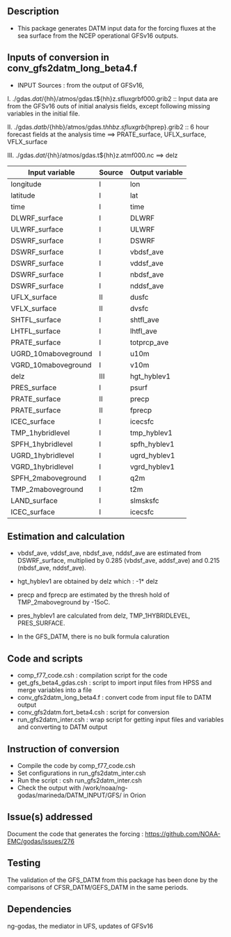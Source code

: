 ## Description

* This package generates DATM input data for the forcing fluxes at the sea surface from the NCEP operational GFSv16 outputs.

## Inputs of conversion in conv_gfs2datm_long_beta4.f

* INPUT Sources : from the output of GFSv16,

I. ./gdas.${dat}/${hh}/atmos/gdas.t${hh}z.sfluxgrbf000.grib2 :: Input data are from the GFSv16 outs of initial analysis fields, 
  except following missing variables in the initial file.

II. ./gdas.${datb}/${hhb}/atmos/gdas.t${hhb}z.sfluxgrb${hprep}.grib2 :: 6 hour forecast fields at the analysis time
      ==> PRATE_surface, UFLX_surface, VFLX_surface

III. ./gdas.${dat}/${hh}/atmos/gdas.t${hh}z.atmf000.nc  ==> delz

| Input variable |	Source	| Output variable|
| --- | --- | ---|
| longitude	| I| lon |
| latitude |I |lat |
| time | I| time |
|DLWRF_surface  |I |DLWRF |
|ULWRF_surface  | I|ULWRF |
| DSWRF_surface |I |DSWRF |
|DSWRF_surface |I |vbdsf_ave |
|DSWRF_surface |I | vddsf_ave|
|DSWRF_surface |I |nbdsf_ave |
|DSWRF_surface |I | nddsf_ave|
| UFLX_surface|II | dusfc|
|VFLX_surface |II |dvsfc |
|SHTFL_surface |I | shtfl_ave|
|LHTFL_surface |I |lhtfl_ave |
| PRATE_surface|I |totprcp_ave |
| UGRD_10maboveground|I |u10m |
|VGRD_10maboveground |I |v10m |
|delz |III |hgt_hyblev1 |
|PRES_surface |I | psurf|
|PRATE_surface |II |precp |
|PRATE_surface |II | fprecp|
|ICEC_surface  | I|icecsfc |
|TMP_1hybridlevel |I |tmp_hyblev1 |
| SPFH_1hybridlevel|I |spfh_hyblev1 |
|UGRD_1hybridlevel |I |ugrd_hyblev1 |
|VGRD_1hybridlevel |I | vgrd_hyblev1|
|SPFH_2maboveground |I |q2m |
|TMP_2maboveground |I |t2m |
| LAND_surface|I | slmsksfc|
|ICEC_surface |I | icecsfc|





## Estimation and calculation
* vbdsf_ave, vddsf_ave, nbdsf_ave, nddsf_ave are estimated from DSWRF_surface, multiplied by 0.285 (vbdsf_ave, addsf_ave) and 0.215 (nbdsf_ave, nddsf_ave). 

* hgt_hyblev1 are obtained by delz which  : -1* delz

* precp and fprecp are estimated by the thresh hold of TMP_2maboveground by -15oC.

* pres_hyblev1 are calculated from delz, TMP_1HYBRIDLEVEL, PRES_SURFACE.

* In the GFS_DATM, there is no bulk formula caluration


## Code and scripts
* comp_f77_code.csh : compilation script for the code
* get_gfs_beta4_gdas.csh : script to import input files from HPSS and merge variables into a file
* conv_gfs2datm_long_beta4.f : convert code from input file to DATM output
* conv_gfs2datm.fort_beta4.csh : script for conversion
* run_gfs2datm_inter.csh : wrap script for getting input files and variables and converting to DATM output

## Instruction of conversion
 - Compile the code by comp_f77_code.csh
 - Set configurations in run_gfs2datm_inter.csh
 - Run the script : csh run_gfs2datm_inter.csh
 - Check the output with /work/noaa/ng-godas/marineda/DATM_INPUT/GFS/ in Orion


## Issue(s) addressed

Document the code that generates the forcing :
https://github.com/NOAA-EMC/godas/issues/276



## Testing
The validation of the GFS_DATM from this package has been done by the comparisons of CFSR_DATM/GEFS_DATM in the same periods.


## Dependencies

ng-godas, the mediator in UFS, updates of GFSv16

